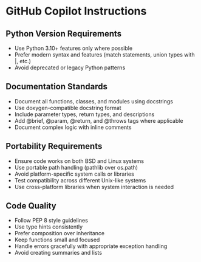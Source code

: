 # GitHub Copilot Instructions

## Python Version Requirements
- Use Python 3.10+ features only where possible
- Prefer modern syntax and features (match statements, union types with |, etc.)
- Avoid deprecated or legacy Python patterns

## Documentation Standards
- Document all functions, classes, and modules using docstrings
- Use doxygen-compatible docstring format
- Include parameter types, return types, and descriptions
- Add @brief, @param, @return, and @throws tags where applicable
- Document complex logic with inline comments

## Portability Requirements
- Ensure code works on both BSD and Linux systems
- Use portable path handling (pathlib over os.path)
- Avoid platform-specific system calls or libraries
- Test compatibility across different Unix-like systems
- Use cross-platform libraries when system interaction is needed

## Code Quality
- Follow PEP 8 style guidelines
- Use type hints consistently
- Prefer composition over inheritance
- Keep functions small and focused
- Handle errors gracefully with appropriate exception handling
- Avoid creating summaries and lists
